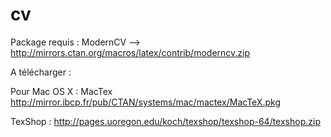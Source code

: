 cv
==

Package requis : ModernCV --> http://mirrors.ctan.org/macros/latex/contrib/moderncv.zip

A télécharger :


Pour Mac OS X : 
MacTex
http://mirror.ibcp.fr/pub/CTAN/systems/mac/mactex/MacTeX.pkg

TexShop :
http://pages.uoregon.edu/koch/texshop/texshop-64/texshop.zip
